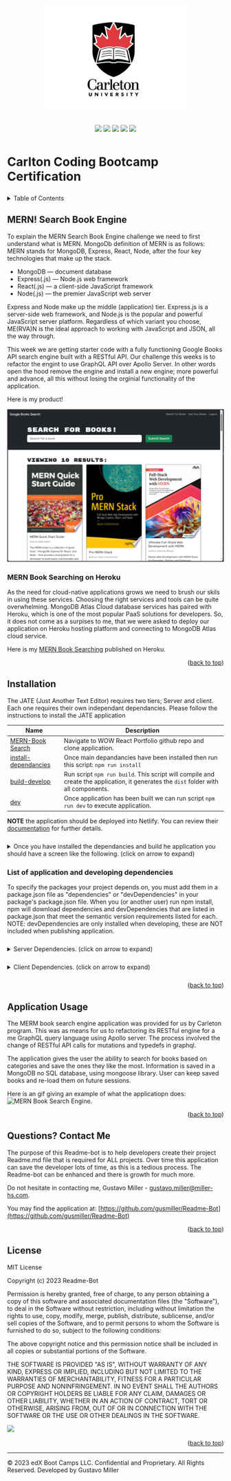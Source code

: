 <a id="readme-top" name="readme-top"></a>

<p align="center"><img src="./assets/images/carleton-u-logo.jpg" height="250"></p>

<p align="center" style="margin-top:25px; margin-bottom:50px;">
	<a><img src="https://img.shields.io/static/v1.svg?label=NodeJS&message=Environment&color=green"/></a>
	<a><img src="https://img.shields.io/static/v1.svg?label=javascript&message=Language&color=purple"/></a>
	<a><img src="https://img.shields.io/static/v1.svg?label=React&message=Library&color=green"/></a>
	<a><img src="https://img.shields.io/static/v1.svg?label=Vite&message=Library&color=cyan"/></a>
	<a><img src="https://img.shields.io/static/v1.svg?label=License&message=MIT&color=blue"/></a>
</p>

# Carlton Coding Bootcamp Certification

<details style="margin-bottom: 25px; margin-top: 25px;">
	<summary>Table of Contents</summary>
	<ol>
		<li><a href="#Description">MERN! Searh Book Engine</a></li>
		<li><a href="#installation">Installation</a></li>
		<li><a href="#license">License</a></li>
		<li><a href="#usage">Application Usage</a></li>
		<li><a href="#contactme">Questions? Contact Me!</a></li>
	</ol>
</details>
<div id="Description" style="margin-top: 25px;">

## MERN! Search Book Engine

To explain the MERN Search Book Engine challenge we need to first understand what is MERN. MongoDb definition of MERN is as follows: MERN stands for MongoDB, Express, React, Node, after the four key technologies that make up the stack.

<ul>
<li>MongoDB — document database</li>
<li>Express(.js) — Node.js web framework</li>
<li>React(.js) — a client-side JavaScript framework</li>
<li>Node(.js) — the premier JavaScript web server</li>
</ul>
Express and Node make up the middle (application) tier. Express.js is a server-side web framework, and Node.js is the popular and powerful JavaScript server platform. Regardless of which variant you choose, ME(RVA)N is the ideal approach to working with JavaScript and JSON, all the way through.

This week we are getting starter code with a fully functioning Google Books API search engine built with a RESTful API. Our challenge this weeks is to refactor the engint to use GraphQL API over Apollo Server. In other words open the hood remove the engine and install a new engine; more powerful and advance, all this without losing the orginial functionality of the application.

Here is my product!

<div style="margin-top: 15px;">
	<img src="./assets/images/MERN001.png">
</div>
</div>

### MERN Book Searching on Heroku
As the need for cloud-native applications grows we need to brush our skils in using these services. Choosing the right services and tools can be quite overwhelming. MongoDB Atlas Cloud database services has paired with Heroku, which is one of the most popular PaaS solutions for developers. So, it does not come as a surpises to me, that we were asked to deploy our application on Heroku hosting platform and connecting to MongoDB Atlas cloud service. 

Here is my [MERN Book Searching](https://mernbooks-searching-a2d6a799e61b.herokuapp.com/) published on Heroku.

<p align="right">(<a href="#readme-top">back to top</a>)</p>

<div id="installation" style="margin-bottom: 20px;margin-top: 20px;">

## Installation

The JATE (Just Another Text Editor) requires two tiers; Server and client. Each one requires their own independant dependancies. Please follow the instructions to install the JATE application

|Name|Description |
|---|---|
|[MERN-Book Search][mernportfolio]| Navigate to WOW React Portfolio github repo and clone application. |
|[install-dependancies][]| Once main depandancies have been installed then run this script: `npm run install` |
|[build-develop][] | Run script `npm run build`. This script will compile and create the application, it generates the `dist` folder with all components. |
|[dev][] | Once application has been built we can run script `npm run dev` to execute application. |

[mernportfolio]: https://github.com/gusmiller/mern-booksearch
[main-dependancies]: main-dependacies
[install-dependancies]: install-dependacies
[build-develop]: build-develop
[dev]: start

**NOTE** the application should be deployed into Netlify. You can review their [documentation](https://vitejs.dev/guide/static-deploy.html#netlify) for further details.

<details style="margin-bottom: 25px; margin-top: 25px;">
	<summary>Once you have installed the dependancies and build he application you should have a screen like the following. (click on arrow to expand)</summary>
	<div style="margin-top: 15px;">
	     <img src="./assets/images/MERN002.png">
     </div>
</details>

### List of application and developing dependencies

<p>To specify the packages your project depends on, you must add them in a package.json file as "dependencies" or "devDependencies" in your package's package.json file. When you (or another user) run npm install, npm will download dependencies and devDependencies that are listed in package.json that meet the semantic version requirements listed for each. NOTE: devDependencies are only installed when developing, these are NOT included when publishing application.</p>

<details style="margin-bottom: 25px; margin-top: 25px;">
	<summary>Server Dependencies. (click on arrow to expand)</summary>
	<div style="margin-top: 15px;">
<p style="font:strong;">Application dependencies:</p>
<div style="margin-left: 25px;">
> @apollo/server - version 4.7.1<br/>
> express - version 4.17.2<br/>
> graphql - version 16.6.0<br/>
> mongoose - version 7.0.2<br/>
> bcrypt - version 5.0.0<br/>
> jsonwebtoken - version 8.5.1<br/>
> dotenv - version 8.2.0<br/>
</div>
<br/>

<p style="font:strong;">Development Dependencies (devDependencies):</p>
<div style="margin-left: 25px;">
> nodemon - version 2.0.3<br/>
</div>
</details>

<details style="margin-bottom: 25px; margin-top: 25px;">
	<summary>Client Dependencies. (click on arrow to expand)</summary>
	<div style="margin-top: 15px;">
<p style="font:strong;">Application dependencies:</p>
<div style="margin-left: 25px;">
> @apollo/client - version 3.7.16<br/>
> bootstrap - version 5.2.3<br/>
> graphql - version 16.6.0<br/>
> jwt-decode - version 3.1.2<br/>
> react - version 18.2.0<br/>
> react-bootstrap - version 2.7.4<br/>
> react-dom - version 18.2.0<br/>
> react-router-dom - version 6.14.1<br/>
</div>
<br/>

<p style="font:strong;">Development Dependencies (devDependencies):</p>
<div style="margin-left: 25px;">
> @types/react - version 18.0.37<br/>
> @types/react-dom - version 18.0.11<br/>
> @vitejs/plugin-react - version 4.0.0<br/>
> eslint - version 8.38.0<br/>
> eslint-plugin-react - version 7.32.2<br/>
> eslint-plugin-react-hooks - version 4.6.0<br/>
> eslint-plugin-react-refresh - version 0.3.4<br/>
> vite - version 4.3.9<br/>
</div>
</details>

<p align="right">(<a href="#readme-top">back to top</a>)</p>

<div id="usage" style="margin-top: 25px;">

## Application Usage

The MERM book search engine application was provided for us by Carleton program. This was as means for us to refactoring its RESTful engine for a me GraphQL query language using Apollo server. The process involved the change of RESTful API calls for mutations and typedefs in graphql.

The application gives the user the ability to search for books based on categories and save the ones they like the most. Information is saved in a MongoDB no SQL database, using mongoose library. User can keep saved books and re-load them on future sessions.

Here is an gif giving an example of what the applicatiopn does:
![MERN Book Search Engine.](./assets/images/MERNVideo.gif)

<p align="right">(<a href="#readme-top">back to top</a>)</p>

</div>

<div id="contactme" style="margin-top: 25px;">

## Questions? Contact Me 

The purpose of this Readme-bot is to help developers create their project Readme.md file that is required for ALL projects. Over time this application can save the developer lots of time, as this is a tedious process. The Readme-bot can be enhanced and there is growth for much more.

Do not hesitate in contacting me, Gustavo Miller - gustavo.miller@miller-hs.com.

You may find the application at: [https://github.com/gusmiller/Readme-Bot](https://github.com/gusmiller/Readme-Bot)

<p align="right">(<a href="#readme-top">back to top</a>)</p>

</div>

<div id="license" style="margin-top: 25px;">

## License

MIT License

Copyright (c) 2023 Readme-Bot

Permission is hereby granted, free of charge, to any person obtaining a copy of this software and associated documentation files (the "Software"), to deal in the Software without restriction, including without limitation the rights to use, copy, modify, merge, publish, distribute, sublicense, and/or sell copies of the Software, and to permit persons to whom the Software is furnished to do so, subject to the following conditions:

The above copyright notice and this permission notice shall be included in all copies or substantial portions of the Software.

THE SOFTWARE IS PROVIDED "AS IS", WITHOUT WARRANTY OF ANY KIND, EXPRESS OR IMPLIED, INCLUDING BUT NOT LIMITED TO THE WARRANTIES OF MERCHANTABILITY, FITNESS FOR A PARTICULAR PURPOSE AND NONINFRINGEMENT. IN NO EVENT SHALL THE AUTHORS OR COPYRIGHT HOLDERS BE LIABLE FOR ANY CLAIM, DAMAGES OR OTHER LIABILITY, WHETHER IN AN ACTION OF CONTRACT, TORT OR OTHERWISE, ARISING FROM, OUT OF OR IN CONNECTION WITH THE SOFTWARE OR THE USE OR OTHER DEALINGS IN THE SOFTWARE.

<a><img src="https://img.shields.io/static/v1.svg?label=License&message=MIT&color=yellow"/></a>

<p align="right">(<a href="#readme-top">back to top</a>)</p>

</div>

---
© 2023 edX Boot Camps LLC. Confidential and Proprietary. All Rights Reserved. Developed by Gustavo Miller